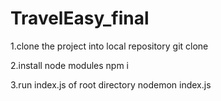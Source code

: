 # TravelEasy_final

1.clone the project into local repository
git clone <repository url>

2.install node modules
npm i

3.run index.js of root directory
nodemon index.js

